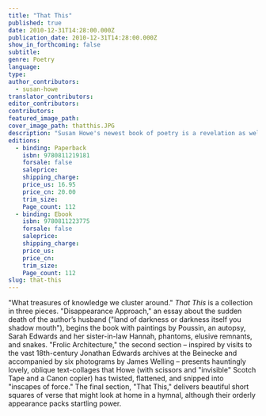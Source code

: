 ```yaml
---
title: "That This"
published: true
date: 2010-12-31T14:28:00.000Z
publication_date: 2010-12-31T14:28:00.000Z
show_in_forthcoming: false
subtitle:
genre: Poetry
language:
type:
author_contributors:
  - susan-howe
translator_contributors:
editor_contributors:
contributors:
featured_image_path:
cover_image_path: thatthis.JPG
description: "Susan Howe's newest book of poetry is a revelation as well as a mystery. "
editions:
  - binding: Paperback
    isbn: 9780811219181
    forsale: false
    saleprice:
    shipping_charge:
    price_us: 16.95
    price_cn: 20.00
    trim_size:
    Page_count: 112
  - binding: Ebook
    isbn: 9780811223775
    forsale: false
    saleprice:
    shipping_charge:
    price_us:
    price_cn:
    trim_size:
    Page_count: 112
slug: that-this
---
```


"What treasures of knowledge we cluster around." _That This_ is a collection in three pieces. "Disappearance Approach," an essay about the sudden death of the author’s husband ("land of darkness or darkness itself you shadow mouth"), begins the book with paintings by Poussin, an autopsy, Sarah Edwards and her sister-in-law Hannah, phantoms, elusive remnants, and snakes. "Frolic Architecture," the second section – inspired by visits to the vast 18th-century Jonathan Edwards archives at the Beinecke and accompanied by six photograms by James Welling – presents hauntingly lovely, oblique text-collages that Howe (with scissors and "invisible" Scotch Tape and a Canon copier) has twisted, flattened, and snipped into "inscapes of force." The final section, "That This," delivers beautiful short squares of verse that might look at home in a hymnal, although their orderly appearance packs startling power.

